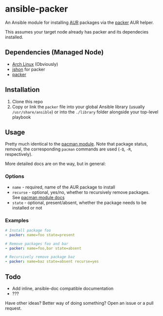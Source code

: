 # ansible-packer

An Ansible module for installing [AUR](https://aur.archlinux.org/) packages via the [packer][packer] AUR helper.

This assumes your target node already has packer and its dependecies installed.

## Dependencies (Managed Node)

* [Arch Linux](https://www.archlinux.org/) (Obviously)
* [jshon](https://www.archlinux.org/packages/community/x86_64/jshon/) for packer
* [packer][packer]

## Installation

1. Clone this repo
2. Copy or link the `packer` file into your global Ansible library (usually `/usr/share/ansible`) or into the `./library` folder alongside your top-level playbook

## Usage

Pretty much identical to the [pacman module][pacman-mod]. Note that package status, removal, the corresponding `pacman` commands are used (`-Q`, `-R`, respectively).

More detailed docs are on the way, but in general:

### Options

* `name` - required, name of the AUR package to install
* `recurse` - optional, yes/no, whether to recursively remove packages. See [pacman module docs][pacman-mod]
* `state` - optional, present/absent, whether the package needs to be installed or not

### Examples

```yaml
# Install package foo
- packer: name=foo state=present

# Remove packages foo and bar
- packer: name=foo,bar state=absent

# Recursively remove package baz
- packer: name=baz state=absent recurse=yes
```

## Todo

* Add inline, ansible-doc compatible documentation
* ???

Have other ideas? Better way of doing something? Open an issue or a pull request.

[packer]: https://github.com/keenerd/packer
[pacman-mod]: http://docs.ansible.com/pacman_module.html